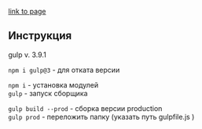 [link to page](https://poliakh.github.io/myportfolio/site/todo-list/)  

**Инструкция**  
---
gulp v. 3.9.1

`npm i gulp@3` - для отката версии

`npm i` - установка модулей  
`gulp` - запуск сборщика  

`gulp build --prod` - сборка версии production  
`gulp prod` - переложить папку (указать путь gulpfile.js )
